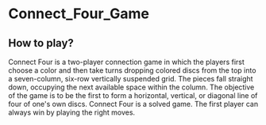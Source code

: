 # Connect_Four_Game

## How to play?
Connect Four is a two-player connection game in which the players first choose a color and then take turns dropping colored discs from the top into a seven-column, six-row vertically suspended grid.
The pieces fall straight down, occupying the next available space within the column.
The objective of the game is to be the first to form a horizontal, vertical, or diagonal line of four of one's own discs. Connect Four is a solved game.
The first player can always win by playing the right moves.
